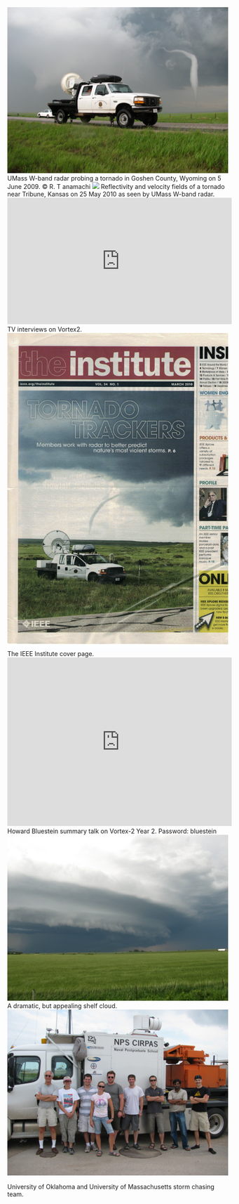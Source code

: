 <img src="images/V2_2009_1.JPG?raw=true"/>
UMass W-band radar probing a tornado in Goshen County, Wyoming on 5 June 2009. © R. T anamachi

<img src="images/wband.gif?raw=true"/>
Reflectivity and velocity fields of a tornado near Tribune, Kansas on 25 May 2010 as seen by UMass W-band radar.

<iframe src="https://player.vimeo.com/video/413606196" width="512" height="288" frameborder="0" allow="autoplay; fullscreen" allowfullscreen></iframe>
TV interviews on Vortex2. 

<img src="images/IEEECoverPage.png?raw=true"/>
 The IEEE Institute cover page. 
 
<iframe src="https://player.vimeo.com/video/414150989" width="512" height="384" frameborder="0" allow="autoplay; fullscreen" allowfullscreen></iframe>
Howard Bluestein summary talk on Vortex-2 Year 2. Password: bluestein

<img src="images/V2_2010_5.JPG?raw=true"/>
A dramatic, but appealing shelf cloud. 

<img src="images/V2_2010_6.JPG?raw=true"/>

University of Oklahoma and University of Massachusetts storm chasing team.
